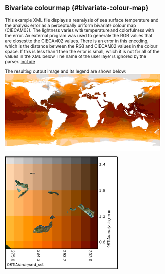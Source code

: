 ## Bivariate colour map {#bivariate-colour-map}

This example XML file displays a reanalysis of sea surface temperature and the analysis error as a perceptually uniform bivariate colour map (CIECAM02). The lightness varies with temperature and colorfulness with the error. An external program was used to generate the RGB values that are closest to the CIECAM02 values. There is an error in this encoding, which is the distance between the RGB and CIECAM02 values in the colour space. If this is less than 1 then the error is small, which it is not for all of the values in the XML below. The name of the user layer is ignored by the parser.
[include](bivariate.xml)

The resulting output image and its legend are shown below:
![](../images/bivariate.png)

![](../images/bivariate-legend.png)